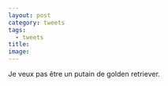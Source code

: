 ```yaml
---
layout: post
category: tweets
tags:
  - tweets
title: 
image:
---
```


Je veux pas être un putain de golden retriever.